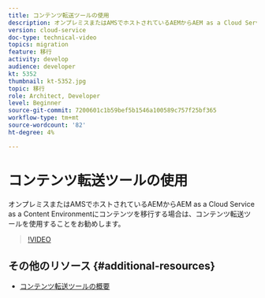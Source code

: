 ```yaml
---
title: コンテンツ転送ツールの使用
description: オンプレミスまたはAMSでホストされているAEMからAEM as a Cloud Service as a Content Environmentにコンテンツを移行する場合は、コンテンツ転送ツールを使用することをお勧めします。
version: cloud-service
doc-type: technical-video
topics: migration
feature: 移行
activity: develop
audience: developer
kt: 5352
thumbnail: kt-5352.jpg
topic: 移行
role: Architect, Developer
level: Beginner
source-git-commit: 7200601c1b59bef5b1546a100589c757f25bf365
workflow-type: tm+mt
source-wordcount: '82'
ht-degree: 4%

---
```



# コンテンツ転送ツールの使用

オンプレミスまたはAMSでホストされているAEMからAEM as a Cloud Service as a Content Environmentにコンテンツを移行する場合は、コンテンツ転送ツールを使用することをお勧めします。

>[!VIDEO](https://video.tv.adobe.com/v/35460/?quality=12&learn=on)

## その他のリソース {#additional-resources}

* [コンテンツ転送ツールの概要](https://experienceleague.adobe.com/docs/experience-manager-cloud-service/moving/cloud-migration/content-transfer-tool/overview-content-transfer-tool.html)
